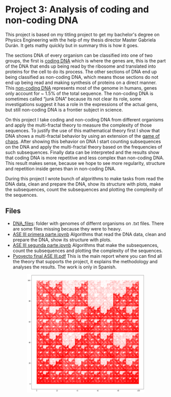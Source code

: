 # Project 3: Analysis of coding and non-coding DNA

This project is based on my titling project to get my bachelor's degree on Physics Engineering with the help of my thesis director Master Gabriela Durán. It gets mathy quickly but in summary this is how it goes. 

The sections DNA of every organism can be classified into one of two groups, the first is [coding DNA](https://en.wikipedia.org/wiki/Coding_region) which is where the genes are, this is the part of the DNA that ends up being read by the ribosome and translated into proteins for the cell to do its process. The other sections of DNA end up being classified as non-coding DNA, which means those sections do not end up being read and making synthesis of proteins on a direct manner. This [non-coding DNA](https://ib.bioninja.com.au/higher-level/topic-7-nucleic-acids/71-dna-structure-and-replic/non-coding-dna.html) represents most of the genome in humans, genes only account for ~ 1.5% of the total sequence. The non-coding DNA is sometimes called “junk DNA” because its not clear its role, some investigations suggest it has a role in the expressions of the actual gens, but still non-coding DNA is a frontier subject in science. 

On this project I take coding and non-coding DNA from different organisms and apply the multi-fractal theory to measure the complexity of those sequences. To justify the use of this mathematical theory first I show that DNA shows a multi-fractal behavior by using an extension of the [game of chaos]( https://en.wikipedia.org/wiki/Chaos_game). After showing this behavior on DNA I start counting subsequences on the DNA and apply the multi-fractal theory based on the frequencies of such subsequences. Finally data can be interpreted and the results show that coding DNA is more repetitive and less complex than non-coding DNA. This result makes sense, because we hope to see more regularity, structure and repetition inside genes than in non-coding DNA. 

During this project I wrote bunch of algorithms to make tasks from read the DNA data, clean and prepare the DNA,  show its structure with plots, make the subsequences, count the subsequences and plotting the complexity of the sequences. 

## Files 

* [DNA_files](https://github.com/Monfiz/Alex_Portfolio/tree/main/Project_3/DNA_data): folder with genomes of differnt organisms on .txt files. There are some files missing because they were to heavy. 
* [ASE III primera parte.ipynb](https://github.com/Monfiz/Alex_Portfolio/blob/main/Project_3/ASE%20III%20primera%20parte.ipynb) Algorithms that read the DNA data, clean and prepare the DNA,  show its structure with plots.
* [ASE III segunda parte.ipynb](https://github.com/Monfiz/Alex_Portfolio/blob/main/Project_3/ASE%20III%20segunda%20parte.ipynb) Algorithms that make the subsequences, count the subsequences and plotting the complexity of the sequences.
* [Pyoyecto final ASE III.pdf](https://github.com/Monfiz/Alex_Portfolio/blob/main/Project_3/Pyoyecto%20final%20ASE%20III.pdf) This is the main report where you can find all the theory that supports the project, it explains the methodology and analyses the results. The work is only in Spanish. 

<p align="center">
<img src="../images/cromosomay.png" width="370" height="370" />
</p>
